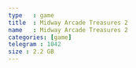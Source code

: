 ```yaml
---
type   : game
title  : Midway Arcade Treasures 2
name   : Midway Arcade Treasures 2
categories: [game]
telegram : 1042
size : 2.2 GB
---
```



